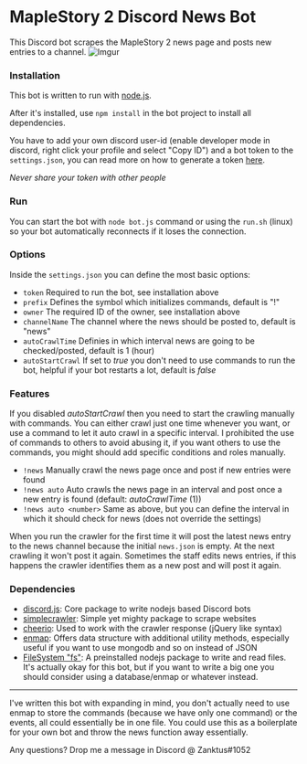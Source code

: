 # MapleStory 2 Discord News Bot
This Discord bot scrapes the MapleStory 2 news page and posts new entries to a channel.
![Imgur](https://i.imgur.com/sSWsg7P.jpg)

### Installation
This bot is written to run with [node.js](https://nodejs.org/en/download/).

After it's installed, use `npm install` in the bot project to install all dependencies.

You have to add your own discord user-id (enable developer mode in discord, right click your profile and select "Copy ID") and a bot token to the `settings.json`, you can read more on how to generate a token [here](https://github.com/reactiflux/discord-irc/wiki/Creating-a-discord-bot-&-getting-a-token).

*Never share your token with other people*

### Run
You can start the bot with `node bot.js` command or using the `run.sh` (linux) so your bot automatically reconnects if it loses the connection.

### Options
Inside the `settings.json` you can define the most basic options:
* `token` Required to run the bot, see installation above
* `prefix` Defines the symbol which initializes commands, default is "!"
* `owner` The required ID of the owner, see installation above
* `channelName` The channel where the news should be posted to, default is "news"
* `autoCrawlTime` Definies in which interval news are going to be checked/posted, default is 1 (hour)
* `autoStartCrawl` If set to *true* you don't need to use commands to run the bot, helpful if your bot restarts a lot, default is *false*

### Features
If you disabled *autoStartCrawl* then you need to start the crawling manually with commands. You can either crawl just one time whenever you want, or use a command to let it auto crawl in a specific interval. I prohibited the use of commands to others to avoid abusing it, if you want others to use the commands, you might should add specific conditions and roles manually.

* `!news` Manually crawl the news page once and post if new entries were found
* `!news auto` Auto crawls the news page in an interval and post once a new entry is found (default: *autoCrawlTime* (1))
* `!news auto <number>` Same as above, but you can define the interval in which it should check for news (does not override the settings)

When you run the crawler for the first time it will post the latest news entry to the news channel because the initial `news.json` is empty. At the next crawling it won't post it again. Sometimes the staff edits news entries, if this happens the crawler identifies them as a new post and will post it again.

### Dependencies
* [discord.js](https://github.com/discordjs/discord.js/): Core package to write nodejs based Discord bots
* [simplecrawler](https://github.com/simplecrawler/simplecrawler): Simple yet mighty package to scrape websites
* [cheerio](https://github.com/cheeriojs/cheerio): Used to work with the crawler response (jQuery like syntax)
* [enmap](https://github.com/eslachance/enmap): Offers data structure with additional utility methods, especially useful if you want to use mongodb and so on instead of JSON
* [FileSystem "fs"](https://github.com/nodejs/node/blob/master/doc/api/fs.md): A preinstalled nodejs package to write and read files. It's actually okay for this bot, but if you want to write a big one you should consider using a database/enmap or whatever instead.

---

I've written this bot with expanding in mind, you don't actually need to use enmap to store the commands (because we have only one command) or the events, all could essentially be in one file. You could use this as a boilerplate for your own bot and throw the news function away essentially.

Any questions? Drop me a message in Discord @ Zanktus#1052

